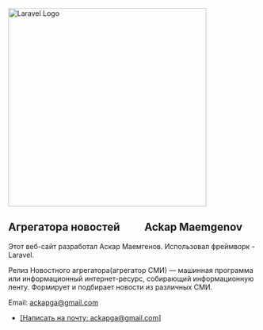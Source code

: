 <img src="https://raw.githubusercontent.com/laravel/art/master/logo-lockup/5%20SVG/2%20CMYK/1%20Full%20Color/laravel-logolockup-cmyk-red.svg" width="400" alt="Laravel Logo">

## Агрегатора новостей          Ackap Maemgenov

Этот веб-сайт разработал Аскар Маемгенов. Использовал фреймворк - Laravel.

Релиз Новостного агрегатора(агрегатор СМИ) — машинная программа или информационный интернет-ресурс, собирающий информационную ленту. Формирует и подбирает новости из различных СМИ.


Email: ackapga@gmail.com

- <a href="mailto:ackapga@gmail.com">[Написать на почту: ackapga@gmail.com]</a> 

